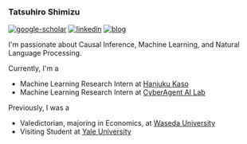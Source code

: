 ### Tatsuhiro Shimizu
<!--
**Tatsuhiro Shimizu** is a ✨ _special_ ✨ repository because its `README.md` (this file) appears on your GitHub profile.

Here are some ideas to get you started:

- 🔭 I’m currently working on ...
- 🌱 I’m currently learning ...
- 👯 I’m looking to collaborate on ...
- 🤔 I’m looking for help with ...
- 💬 Ask me about ...
- 📫 How to reach me: ...
- 😄 Pronouns: ...
- ⚡ Fun fact: ...
-->

[![google-scholar](https://img.shields.io/badge/google%20scholar-black?&logo=google-scholar&logoColor=white&link=https://scholar.google.com/citations?user=6qnAUTMAAAAJ&hl=en)](https://scholar.google.co.jp/citations?user=PSPLriMAAAAJ&hl=en)
[![linkedin](https://img.shields.io/badge/linkedin-black?logo=Linkedin&logoColor=white&link=https://www.linkedin.com/in/jaketae/)](https://www.linkedin.com/in/tatsuhiro-shimizu-51a727220/)
[![blog](https://img.shields.io/badge/blog-black?logo=jekyll&logoColor=white&link=https://jaketae.github.io)](https://tatsu432.github.io/)

I'm passionate about Causal Inference, Machine Learning, and Natural Language Processing.

Currently, I'm a 
* Machine Learning Research Intern at [Hanjuku Kaso](https://star-ale.com/en/news/2021/11/30/2026108.html)
* Machine Learning Research Intern at [CyberAgent AI Lab](https://cyberagent.ai/ailab/)

Previously, I was a
* Valedictorian, majoring in Economics, at [Waseda University](https://www.waseda.jp/fpse/pse/en/)
* Visiting Student at [Yale University](https://www.yale.edu/)
<!--
* Causal Inference Teaching Assistant at [Waseda University](https://www.waseda.jp/fpse/pse/en/)
* Data Science Intern at [XCat](https://www.xcat.co.jp/ja/english.html)
* Data Analyst Intern at [ADK marketing solutions](https://www.adk.jp/en/about/outline/)
* Software Engineer Intern at [MyNavi](https://www.mynavi.jp/eng/)
-->


<!-- [![gh-stats](https://github-readme-stats.vercel.app/api?username=jaketae&show_icons=true&hide=commits&count_private=true&theme=transparent)](https://github.com/jaketae) -->

